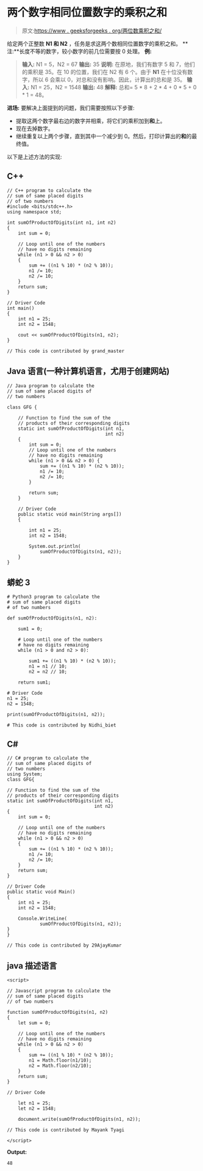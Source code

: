 # 两个数字相同位置数字的乘积之和

> 原文:[https://www . geeksforgeeks . org/两位数乘积之和/](https://www.geeksforgeeks.org/sum-of-the-products-of-same-placed-digits-of-two-numbers/)

给定两个正整数 **N1 和 N2** ，任务是求这两个数相同位置数字的乘积之和。
**注:**长度不等的数字，较小数字的前几位需要按 0 处理。
**例:**

> **输入:** N1 = 5，N2 = 67
> **输出:** 35
> **说明:**
> 在原地，我们有数字 5 和 7，他们的乘积是 35。在 10 的位置，我们在 N2 有 6 个。由于 **N1** 在十位没有数字，所以 6 会乘以 0，对总和没有影响。因此，计算出的总和是 35。
> **输入:** N1 = 25，N2 = 1548
> **输出:** 48
> **解释:**
> 总和= 5 * 8 + 2 * 4 + 0 * 5 + 0 * 1 = 48。

**进场:**
要解决上面提到的问题，我们需要按照以下步骤:

*   提取这两个数字最右边的数字并相乘，将它们的乘积加到**和**上。
*   现在去掉数字。
*   继续重复以上两个步骤，直到其中一个减少到 0。然后，打印计算出的**和**的最终值。

以下是上述方法的实现:

## C++

```
// C++ program to calculate the
// sum of same placed digits
// of two numbers
#include <bits/stdc++.h>
using namespace std;

int sumOfProductOfDigits(int n1, int n2)
{
    int sum = 0;

    // Loop until one of the numbers
    // have no digits remaining
    while (n1 > 0 && n2 > 0)
    {
        sum += ((n1 % 10) * (n2 % 10));
        n1 /= 10;
        n2 /= 10;
    }
    return sum;
}

// Driver Code
int main()
{
    int n1 = 25;
    int n2 = 1548;

    cout << sumOfProductOfDigits(n1, n2);
}

// This code is contributed by grand_master
```

## Java 语言(一种计算机语言，尤用于创建网站)

```
// Java program to calculate the
// sum of same placed digits of
// two numbers

class GFG {

    // Function to find the sum of the
    // products of their corresponding digits
    static int sumOfProductOfDigits(int n1,
                                    int n2)
    {
        int sum = 0;
        // Loop until one of the numbers
        // have no digits remaining
        while (n1 > 0 && n2 > 0) {
            sum += ((n1 % 10) * (n2 % 10));
            n1 /= 10;
            n2 /= 10;
        }

        return sum;
    }

    // Driver Code
    public static void main(String args[])
    {

        int n1 = 25;
        int n2 = 1548;

        System.out.println(
            sumOfProductOfDigits(n1, n2));
    }
}
```

## 蟒蛇 3

```
# Python3 program to calculate the
# sum of same placed digits
# of two numbers

def sumOfProductOfDigits(n1, n2):

    sum1 = 0;

    # Loop until one of the numbers
    # have no digits remaining
    while (n1 > 0 and n2 > 0):

        sum1 += ((n1 % 10) * (n2 % 10));
        n1 = n1 // 10;
        n2 = n2 // 10;

    return sum1;

# Driver Code
n1 = 25;
n2 = 1548;

print(sumOfProductOfDigits(n1, n2));

# This code is contributed by Nidhi_biet
```

## C#

```
// C# program to calculate the
// sum of same placed digits of
// two numbers
using System;
class GFG{

// Function to find the sum of the
// products of their corresponding digits
static int sumOfProductOfDigits(int n1,
                                int n2)
{
    int sum = 0;

    // Loop until one of the numbers
    // have no digits remaining
    while (n1 > 0 && n2 > 0)
    {
        sum += ((n1 % 10) * (n2 % 10));
        n1 /= 10;
        n2 /= 10;
    }
    return sum;
}

// Driver Code
public static void Main()
{
    int n1 = 25;
    int n2 = 1548;

    Console.WriteLine(
            sumOfProductOfDigits(n1, n2));
}
}

// This code is contributed by 29AjayKumar
```

## java 描述语言

```
<script>

// Javascript program to calculate the
// sum of same placed digits
// of two numbers

function sumOfProductOfDigits(n1, n2)
{
    let sum = 0;

    // Loop until one of the numbers
    // have no digits remaining
    while (n1 > 0 && n2 > 0)
    {
        sum += ((n1 % 10) * (n2 % 10));
        n1 = Math.floor(n1/10);
        n2 = Math.floor(n2/10);
    }
    return sum;
}

// Driver Code

    let n1 = 25;
    let n2 = 1548;

    document.write(sumOfProductOfDigits(n1, n2));

// This code is contributed by Mayank Tyagi

</script>
```

**Output:** 

```
48
```